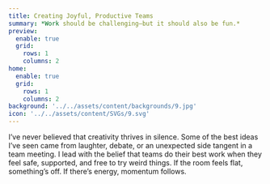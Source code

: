 ```yaml
---
title: Creating Joyful, Productive Teams
summary: *Work should be challenging—but it should also be fun.*
preview:
  enable: true
  grid:
    rows: 1
    columns: 2
home:
  enable: true
  grid:
    rows: 1
    columns: 2
background: '../../assets/content/backgrounds/9.jpg'
icon: '../../assets/content/SVGs/9.svg'
---
```


I’ve never believed that creativity thrives in silence. Some of the best ideas I’ve seen came from laughter, debate, or an unexpected side tangent in a team meeting. I lead with the belief that teams do their best work when they feel safe, supported, and free to try weird things. If the room feels flat, something’s off. If there’s energy, momentum follows.